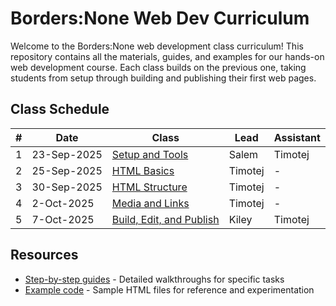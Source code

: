 # Borders:None Web Dev Curriculum

Welcome to the Borders:None web development class curriculum! This repository contains all the materials, guides, and examples for our hands-on web development course. Each class builds on the previous one, taking students from setup through building and publishing their first web pages.

## Class Schedule

| # | Date | Class | Lead | Assistant |
|---|------|--------|------|------------|
| 1 | 23-Sep-2025 | [Setup and Tools](./class1-setup-and-tools.md) | Salem | Timotej |
| 2 | 25-Sep-2025 | [HTML Basics](./class2-html-basics.md) | Timotej | - |
| 3 | 30-Sep-2025 | [HTML Structure](./class3-html-structure.md) | Timotej | - |
| 4 | 2-Oct-2025 | [Media and Links](./class4-media-and-links.md) | Timotej | - |
| 5 | 7-Oct-2025 | [Build, Edit, and Publish](./class5-build-edit-publish.md) | Kiley | Timotej |

## Resources

- [Step-by-step guides](./steps/) - Detailed walkthroughs for specific tasks
- [Example code](../src/) - Sample HTML files for reference and experimentation
